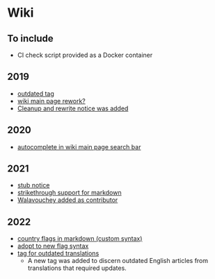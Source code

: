 # Wiki

## To include

- CI check script provided as a Docker container

## 2019

- [outdated tag](https://github.com/ppy/osu-web/pull/4725)
- [wiki main page rework?](https://github.com/ppy/osu-web/pull/4809)
- [Cleanup and rewrite notice was added](https://github.com/ppy/osu-web/pull/5234)

## 2020

- [autocomplete in wiki main page search bar](https://github.com/ppy/osu-web/pull/5535)

## 2021

- [stub notice](https://github.com/ppy/osu-web/pull/8117)
- [strikethrough support for markdown](https://github.com/ppy/osu-web/pull/8252)
- [Walavouchey added as contributor](https://github.com/ppy/osu-wiki/pull/6551)

## 2022

- [country flags in markdown (custom syntax)](https://github.com/ppy/osu-web/pull/8561)
- [adopt to new flag syntax](https://github.com/ppy/osu-wiki/pull/7681)
- [tag for outdated translations](https://github.com/ppy/osu-web/pull/8963)
  - A new tag was added to discern outdated English articles from translations that required updates.
